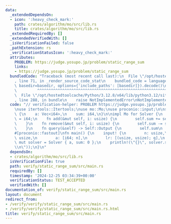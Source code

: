 ```yaml
---
data:
  _extendedDependsOn:
  - icon: ':heavy_check_mark:'
    path: crates/algorithm/mo/src/lib.rs
    title: crates/algorithm/mo/src/lib.rs
  _extendedRequiredBy: []
  _extendedVerifiedWith: []
  _isVerificationFailed: false
  _pathExtension: rs
  _verificationStatusIcon: ':heavy_check_mark:'
  attributes:
    PROBLEM: https://judge.yosupo.jp/problem/static_range_sum
    links:
    - https://judge.yosupo.jp/problem/static_range_sum
  bundledCode: "Traceback (most recent call last):\n  File \"/opt/hostedtoolcache/Python/3.12.8/x64/lib/python3.12/site-packages/onlinejudge_verify/documentation/build.py\"\
    , line 71, in _render_source_code_stat\n    bundled_code = language.bundle(stat.path,\
    \ basedir=basedir, options={'include_paths': [basedir]}).decode()\n          \
    \         ^^^^^^^^^^^^^^^^^^^^^^^^^^^^^^^^^^^^^^^^^^^^^^^^^^^^^^^^^^^^^^^^^^^^^^^^^^^^^^^^^\n\
    \  File \"/opt/hostedtoolcache/Python/3.12.8/x64/lib/python3.12/site-packages/onlinejudge_verify/languages/rust.py\"\
    , line 288, in bundle\n    raise NotImplementedError\nNotImplementedError\n"
  code: "// verification-helper: PROBLEM https://judge.yosupo.jp/problem/static_range_sum\n\
    \nuse itertools::Itertools;\nuse mo::Mo;\nuse proconio::input;\n\nstruct Solver\
    \ {\n    a: Vec<i64>,\n    sum: i64,\n}\n\nimpl Mo for Solver {\n    type Output\
    \ = i64;\n    fn add(&mut self, i: usize) {\n        self.sum += self.a[i];\n\
    \    }\n    fn remove(&mut self, i: usize) {\n        self.sum -= self.a[i];\n\
    \    }\n    fn query(&self) -> Self::Output {\n        self.sum\n    }\n}\n\n\
    #[proconio::fastout]\nfn main() {\n    input! {\n        n: usize,\n        q:\
    \ usize,\n        a: [i64; n],\n        lr: [(usize, usize); q],\n    }\n    let\
    \ mut solver = Solver { a, sum: 0 };\n    println!(\"{}\", solver.solve(&lr).iter().join(\"\
    \\n\"));\n}\n"
  dependsOn:
  - crates/algorithm/mo/src/lib.rs
  isVerificationFile: true
  path: verify/static_range_sum/src/main.rs
  requiredBy: []
  timestamp: '2024-12-25 03:34:39+00:00'
  verificationStatus: TEST_ACCEPTED
  verifiedWith: []
documentation_of: verify/static_range_sum/src/main.rs
layout: document
redirect_from:
- /verify/verify/static_range_sum/src/main.rs
- /verify/verify/static_range_sum/src/main.rs.html
title: verify/static_range_sum/src/main.rs
---
```

